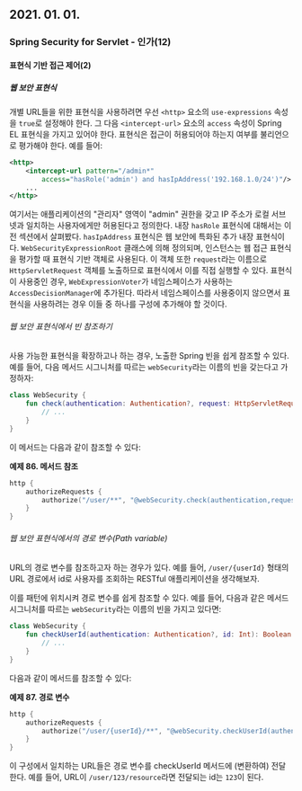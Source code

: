 ## 2021. 01. 01.

### Spring Security for Servlet - 인가(12)

#### 표현식 기반 접근 제어(2)

##### 웹 보안 표현식

개별  URL들을 위한 표현식을 사용하려면 우선 `<http>` 요소의 `use-expressions` 속성을 `true`로 설정해야 한다. 그 다음 `<intercept-url>` 요소의 `access` 속성이 Spring EL  표현식을 가지고 있어야 한다. 표현식은 접근이 허용되어야 하는지 여부를 불리언으로 평가해야 한다. 예를 들어:

```xml
<http>
    <intercept-url pattern="/admin*"
        access="hasRole('admin') and hasIpAddress('192.168.1.0/24')"/>
    ...
</http>
```

여기서는 애플리케이션의 "관리자" 영역이 "admin" 권한을 갖고  IP 주소가 로컬 서브넷과 일치하는 사용자에게만 허용된다고 정의한다. 내장 `hasRole` 표현식에 대해서는 이전 섹션에서 살펴봤다. `hasIpAddress` 표현식은 웹 보안에 특화된 추가 내장 표현식이다. `WebSecurityExpressionRoot` 클래스에 의해 정의되며, 인스턴스는 웹 접근 표현식을 평가할 때 표현식 기반 객체로 사용된다. 이 객체 또한 `request`라는 이름으로 `HttpServletRequest` 객체를 노출하므로 표현식에서 이를 직접 실행할 수 있다. 표현식이 사용중인 경우, `WebExpressionVoter`가 네임스페이스가 사용하는 `AccessDecisionManager`에 추가된다. 따라서 네임스페이스를 사용중이지 않으면서 표현식을 사용하려는 경우 이들 중 하나를 구성에 추가해야 할 것이다.

###### 웹 보안 표현식에서 빈 참조하기

사용 가능한 표현식을 확장하고나 하는 경우, 노출한 Spring 빈을 쉽게 참조할 수 있다. 예를 들어, 다음 메서드 시그니처를 따르는 `webSecurity`라는 이름의 빈을 갖는다고 가정하자:

```kotlin
class WebSecurity {
    fun check(authentication: Authentication?, request: HttpServletRequest?): Boolean {
        // ...
    }
}
```

이 메서드는 다음과 같이 참조할 수 있다:

**예제 86. 메서드 참조**

```kotlin
http {
    authorizeRequests {
        authorize("/user/**", "@webSecurity.check(authentication,request)")
    }
}
```

###### 웹 보안 표현식에서의 경로 변수(Path variable)

URL의 경로 변수를 참조하고자 하는 경우가 있다. 예를 들어, `/user/{userId}` 형태의 URL 경로에서 id로 사용자를 조회하는 RESTful 애플리케이션을 생각해보자. 

이를 패턴에 위치시켜 경로 변수를 쉽게 참조할 수 있다. 예를 들어, 다음과 같은 메서드 시그니처를 따르는 `webSecurity`라는 이름의 빈을 가지고 있다면:

```kotlin
class WebSecurity {
    fun checkUserId(authentication: Authentication?, id: Int): Boolean {
        // ...
    }
}
```

다음과 같이 메서드를 참조할 수 있다:

**예제 87. 경로 변수**

```kotlin
http {
    authorizeRequests {
        authorize("/user/{userId}/**", "@webSecurity.checkUserId(authentication,#userId)")
    }
}
```

이 구성에서 일치하는 URL들은 경로 변수를 checkUserId 메서드에 (변환하여) 전달한다. 예를 들어, URL이 `/user/123/resource`라면 전달되는 id는 `123`이 된다.

